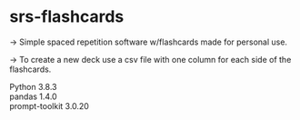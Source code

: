 # srs-flashcards
-> Simple spaced repetition software w/flashcards made for personal use.  

-> To create a new deck use a csv file with one column for each side of the flashcards.  

Python          3.8.3  
pandas          1.4.0  
prompt-toolkit  3.0.20  
